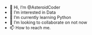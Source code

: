 - 👋 Hi, I’m @AsteroidCoder
- 👀 I’m interested in Data
- 🌱 I’m currently learning Python
- 💞️ I’m looking to collaborate on not now
- 📫 How to reach me.

<!---
AsteroidCoder/AsteroidCoder is a ✨ special ✨ repository because its `README.md` (this file) appears on your GitHub profile.
You can click the Preview link to take a look at your changes.
--->
